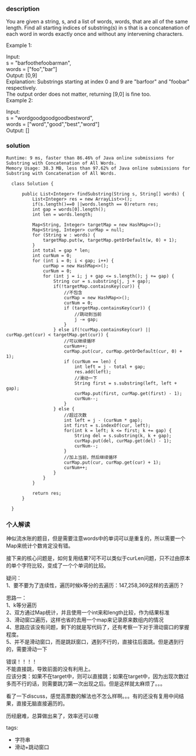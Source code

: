 ### description    
  You are given a string, s, and a list of words, words, that are all of the same length. Find all starting indices of substring(s) in s that is a concatenation of each word in words exactly once and without any intervening characters.  
    
  Example 1:  
    
  Input:  
    s = "barfoothefoobarman",  
    words = ["foo","bar"]  
  Output: [0,9]  
  Explanation: Substrings starting at index 0 and 9 are "barfoor" and "foobar" respectively.  
  The output order does not matter, returning [9,0] is fine too.  
  Example 2:  
    
  Input:  
    s = "wordgoodgoodgoodbestword",  
    words = ["word","good","best","word"]  
  Output: []  
### solution    
```    
Runtime: 9 ms, faster than 86.46% of Java online submissions for Substring with Concatenation of All Words.  
Memory Usage: 38.3 MB, less than 97.62% of Java online submissions for Substring with Concatenation of All Words.  
  
  class Solution {  
        
      public List<Integer> findSubstring(String s, String[] words) {  
          List<Integer> res = new ArrayList<>();  
          if(s.length()==0 ||words.length == 0)return res;  
          int gap = words[0].length();  
          int len = words.length;  
    
          Map<String, Integer> targetMap = new HashMap<>();  
          Map<String, Integer> curMap = null;  
          for (String w : words) {  
              targetMap.put(w, targetMap.getOrDefault(w, 0) + 1);  
          }  
          int total = gap * len;  
          int curNum = 0;  
          for (int i = 0; i < gap; i++) {  
              curMap = new HashMap<>();  
              curNum = 0;  
              for (int j = i; j + gap <= s.length(); j += gap) {  
                  String cur = s.substring(j, j + gap);  
                  if(!targetMap.containsKey(cur)) {  
                      //不包含  
                      curMap = new HashMap<>();  
                      curNum = 0;  
                      if (targetMap.containsKey(cur)) {  
                          //跳动到当前  
                          j -= gap;  
                      }  
                  } else if(!curMap.containsKey(cur) || curMap.get(cur) < targetMap.get(cur)) {  
                      //可以继续循环  
                      curNum++;  
                      curMap.put(cur, curMap.getOrDefault(cur, 0) + 1);  
                      if (curNum == len) {  
                          int left = j - total + gap;  
                          res.add(left);  
                          //滑动一下  
                          String first = s.substring(left, left + gap);  
                          curMap.put(first, curMap.get(first) - 1);  
                          curNum--;  
                      }  
                  } else {  
                      //超过次数  
                      int left = j - (curNum * gap);  
                      int first = s.indexOf(cur, left);  
                      for(int k = left; k <= first; k += gap) {  
                          String del = s.substring(k, k + gap);  
                          curMap.put(del, curMap.get(del) - 1);  
                          curNum--;  
                      }  
                      //加上当前，然后继续循环  
                      curMap.put(cur, curMap.get(cur) + 1);  
                      curNum++;  
                  }  
              }  
          }  
    
          return res;  
      }  
    
  }  
```    
    
### 个人解读    
  神似流水账的题目，但是需要注意words中的单词可以是重复的，所以需要一个Map来统计个数肯定没有错。  
    
  接下来的核心问题是，如何复用结果?可不可以类似于curLen问题，只不过由原本的单个字符比较，变成了一个个单词的比较。  
    
  疑问：  
  1、要不要为了连续性，遍历时候k等分的去遍历：147,258,369这样的去遍历？  
    
  思路一：  
  1、k等分遍历  
  2、双方通过Map统计，并且使用一个int来和length比较，作为结果标准  
  3、滑动窗口遍历，这样也省的去用一个map来记录原来数组内的情况  
  4、思路应该没有问题，剩下的就是写代码了，还有考察一下对于滑动窗口的掌握程度。  
  5、并不是滑动窗口，而是跳跃窗口，遇到不行的，直接往后面跳。但是遇到行的，需要滑动一下  
    
  错误！！！！  
  不能直接跳，导致前面的没有利用上。  
  应该分类：如果不在target中，则可以直接跳；如果在target中，因为出现次数过多而不行的话，则需要跳刀第一次出现之后。但是这样就太麻烦了。。。  
    
   看了一下discuss，感觉高票数的解法也不怎么样啊。。。有的还没有复用中间结果，直接无脑直接遍历的。  
     
   历经磨难，总算做出来了，效率还可以嗷  
    
tags:    
  -  字符串  
  -  滑动+跳动窗口  

